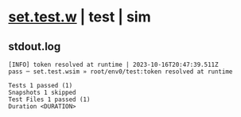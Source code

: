 # [set.test.w](../../../../../../tests/sdk_tests/state/set.test.w) | test | sim

## stdout.log
```log
[INFO] token resolved at runtime | 2023-10-16T20:47:39.511Z
pass ─ set.test.wsim » root/env0/test:token resolved at runtime

Tests 1 passed (1)
Snapshots 1 skipped
Test Files 1 passed (1)
Duration <DURATION>
```

